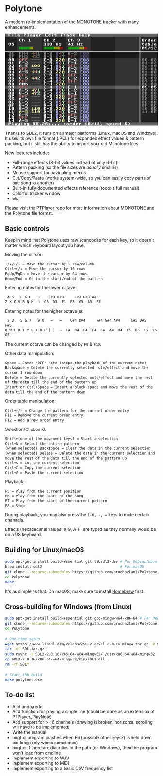 # Polytone
A modern re-implementation of the MONOTONE tracker with many enhancements.

![Polytone screenshot](assets/scrot.png)

Thanks to SDL2, it runs on all major platforms (Linux, macOS and Windows).
It uses its own file format (.POL) for expanded effect values & pattern packing,
but it still has the ability to import your old Monotone files.

New features include:
- Full-range effects (8-bit values instead of only 6-bit)!
- Pattern packing (so the file sizes are _usually_ smaller)
- Mouse support for navigating menus
- Cut/Copy/Paste (works system-wide, so you can easily copy parts of one song to another)
- Built-in fully documented effects reference (todo: a full manual)
- Colorful tracker window
- etc.

Please visit the [PTPlayer repo](https://github.com/prochazkaml/PTPlayer) for more information about MONOTONE and the Polytone file format.

## Basic controls

Keep in mind that Polytone uses raw scancodes for each key, so it doesn't matter which keyboard layout you have.

Moving the cursor:

```
↑/↓/←/→ = Move the cursor by 1 row/column
Ctrl+↑/↓ = Move the cursor by 16 rows
PgUp/PgDn = Move the cursor by 64 rows
Home/End = Go to the start/end of the pattern
```

Entering notes for the lower octave:

```
 A S   F G H   →    C#3 D#3     F#3 G#3 A#3
Z X C V B N M  →  C3  D3  E3  F3  G3  A3  B3
```

Entering notes for the higher octave(s):

```
 2 3   5 6 7   9 0   =   →    C#4 D#4     F#4 G#4 A#4     C#5 D#5     F#5
Q W E R T Y U I O P [ ]  →  C4  D4  E4  F4  G4  A4  B4  C5  D5  E5  F5  G5
```

The current octave can be changed by `F9` & `F10`.

Other data manipulation:
```
Space = Enter "OFF" note (stops the playback of the current note)
Backspace = Delete the currently selected note/effect and move the cursor 1 row down
Delete = Delete the currently selected note/effect and move the rest of the data till the end of the pattern up
Insert or Ctrl+Space = Insert a black space and move the rest of the data till the end of the pattern down
```

Order table manipulation:

```
Ctrl+←/→ = Change the pattern for the current order entry
F11 = Remove the current order entry
F12 = Add a new order entry
```

Selection/Clipboard:

```
Shift+(one of the movement keys) = Start a selection
Ctrl+A = Select the entire pattern
(when selected) Backspace = Clear the data in the current selection
(when selected) Delete = Delete the data in the current selection and move the rest of the data till the end of the pattern up
Ctrl+X = Cut the current selection
Ctrl+C = Copy the current selection
Ctrl+V = Paste the current selection
```

Playback:

```
F5 = Play from the current position
F6 = Play from the start of the song
F7 = Play from the start of the current pattern
F8 = Stop
```

During playback, you may also press the `1-0, -, =` keys to mute certain channels.

Effects (hexadecimal values: 0-9, A-F) are typed as they normally would be on a US keyboard.

## Building for Linux/macOS

``` bash
sudo apt-get install build-essential git libsdl2-dev # For Debian/Ubuntu
brew install sdl2                                    # For macOS
git clone --recurse-submodules https://github.com/prochazkaml/Polytone
cd Polytone
make
```

It's as simple as that. On macOS, make sure to install [Homebrew](https://brew.sh/) first.

## Cross-building for Windows (from Linux)

``` bash
sudo apt-get install build-essential git gcc-mingw-w64-x86-64 # For Debian/Ubuntu
git clone --recurse-submodules https://github.com/prochazkaml/Polytone
cd Polytone

# One-time setup
wget https://www.libsdl.org/release/SDL2-devel-2.0.16-mingw.tar.gz -O SDL.tar.gz
tar -xf SDL.tar.gz
sudo rsync -a SDL2-2.0.16/x86_64-w64-mingw32/ /usr/x86_64-w64-mingw32
cp SDL2-2.0.16/x86_64-w64-mingw32/bin/SDL2.dll .
rm -rf SDL*

# Start thh build
make polytone.exe
```

## To-do list

- Add undo/redo
- Add function for playing a single line (could be done as an extension of PTPlayer_PlayNote)
- Add support for >= 6 channels (drawing is broken, horizontal scrolling will have to be implemented)
- Write the manual
- bugfix: program crashes when F6 (possibly other keys?) is held down too long (only works sometimes)
- bugfix: If there are diacritics in the path (on Windows), then the program won't load from cmdline
- Implement exporting to WAV
- Implement exporting to MIDI
- Implement exporting to a basic CSV frequency list
